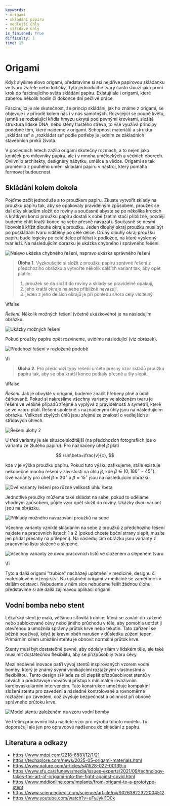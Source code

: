 ```yaml
---
keywords:
- origami
- skládání papíru
- vedlejší úhly
- střídavé úhly
is_finished: True
difficulty: 1
time: 15
---
```


# Origami
 
Když slyšíme slovo origami, představíme si asi nejdříve papírovou skládanku ve tvaru zvířete nebo lodičky. 
Tyto jednoduché tvary často slouží jako první krok do fascinujícího světa skládání papíru. 
Existují ale i origami, které zaberou několik hodin či dokonce dní pečlivé práce.

Fascinující je ale skutečnost, že princip skládání, jak ho známe z origami, se objevuje i v přírodě kolem nás i v nás samotných. 
Rozvíjející se poupě květu, jemně se rozbalující křídla hmyzu ukrytá pod pevnými krovkami, 
složitá struktura lidské DNA, nebo stěny tlustého střeva, to vše využívá principy podobné těm, které najdeme v origami. 
Schopnost materiálů a struktur „skládat se“ a „rozkládat se“ podle potřeby je jedním ze základních stavebních prvků života.

V posledních letech zažilo origami skutečný rozmach, a to nejen jako koníček pro milovníky papíru, 
ale i v mnoha uměleckých a vědních oborech. Ovlivnilo architekty, designéry nábytku, umělce a vědce. 
Origami se tak proměnilo z pouhého umění skládání papíru v nástroj, který pomáhá formovat budoucnost.

## Skládání kolem dokola
 
Pojďme začít jednoduše a to proužkem papíru. Zkuste vytvořit sklady na proužku papíru tak, 
aby se opakovaly pravidelným způsobem, proužek se dal díky skladům složit do roviny 
a současně abyste se po několika krocích s krátkými konci proužku papíru dostali k sobě 
(zatím stačí přibližně, později budeme chtít kratší konce na sebe přesně navázat). 
Současně se nesmí libovolně křížit dlouhé okraje proužku. 
Jeden dlouhý okraj proužku musí být po poskládání tvaru viditelný po celé délce. 
Druhý dlouhý okraj proužku papíru bude logicky po celé délce přiléhat k podložce, 
na které výsledný tvar leží. Na následujícím obrázku je ukázka chybného i správného řešení.

![Nalevo ukázka chybného řešení, napravo ukázka správného řešení](chybne_a_spravne.png)

> **Úloha 1.** Vyzkoušejte si složit z proužku papíru správné řešení z předchozího obrázku
> a vytvořte několik dalších variant tak, aby opět platilo:
> 1) proužek se dá složit do roviny a sklady se pravidelně opakují, 
> 2) jeho kratší okraje na sebe přibližně navazují,
> 3) jeden z jeho delších okrajů je při pohledu shora celý viditelný.

\iffalse

*Řešení.* Několik možných řešení (včetně ukázkového) je na následujím obrázku.

![Ukázky možných řešení](prouzek_slozeny.jpg)

Pokud proužky papíru opět rozvineme, uvidíme následující (viz obrázek).

![Předchozí řešení v rozložené podobě](prouzek_rozlozeny.jpg)

\fi

> **Úloha 2.**  Pro předchozí typy řešení určete přesný vzor skladů proužku papíru tak,
> aby se oba kratší konce potkaly přesně a šly slepit.

\iffalse

*Řešení.* Jak je obvyklé v origami, budeme značit hřebeny plně a údolí čárkovaně. 
Pokud si nakreslíme všechny varianty ve složeném tvaru je řešení ve většině případů zřejmé 
a vyplývá z pravidelnosti a symetrií, které se ve vzoru platí.
Řešení společně s naznačenými úhly jsou na následujícím obrázku.
Velikosti zbylých úhlů jsou zřejmé ze znalostí o vedlejších a střídavých úhlech.
 
 ![Řešení úlohy 2](origami_4.jpg)

U třetí varianty je ale situace složitější (na předchozích fotografiích jde o variantu ze žlutého papíru). 
Pro naznačený úhel $\beta$ platí 

$$
\sin\beta=\frac{v}{c},
$$ 

kde $v$ je výška proužku papíru. 
Pokud tuto výšku zafixujeme, stále existuje nekonečně mnoho řešení v závislosti na úhlu $\beta$, 
kde $\beta\in(0; 180^{\circ}-45^{\circ})$. 
Dvě varianty pro úhel $\beta=30^{\circ}$ a $\beta=15^{\circ}$ jsou na následujícím obrázku.

![Dvě varianty řešení pro různé velikosti úhlu $\beta$](origami_5.jpg)

Jednotlivé proužky můžeme také skládat na sebe, pokud to uděláme vhodným způsobem, 
půjde vzor opět složit do roviny. Ukázky dvou variant jsou na obrázku.

![Příklady možného navazování proužků na sebe](origami_6.jpg)

Všechny varianty vzniklé skládáním na sebe z proužků z předchozího řešení najdete na pracovních listech 1 a 2
(pokud chcete boční strany slepit, musíte jen přidat přesahy na přilepení). 
Na následujícím obrázku jsou varianty z pracovního listu složené a slepené.

![Všechny varianty ze dvou pracovních listů ve složeném a slepeném tvaru](origami_7.png)

\fi

Tyto a další origami "trubice" nacházejí uplatnění v medicíně, designu či materiálovém inženýrství.
Na uplatnění origami v medicíně se zaměříme i v dalším odstavci. 
Nebudeme v něm sice nebudeme řešit žádnou úlohu, představime si ale další zajimavou aplikaci origami.

## Vodní bomba nebo stent

Lékařský stent je malá, většinou síťovitá trubice, 
která se zavádí do zúžené nebo zablokované cévy nebo jiného průchodu v těle, 
aby pomohla udržet ji otevřenou a umožnila správný průtok krve nebo tekutin. 
Tato zařízení se běžně používají, když je krevní oběh narušen v důsledku zúžení tepen. 
Primárním cílem umístění stentu je obnovit normální průtok krve.

Stenty musí být dostatečně pevné, aby odolaly silám v lidském těle, 
ale také musí mít dostatečnou flexibilitu, aby se přizpůsobily tvaru cévy.

Mezi nedávné inovace patří vývoj stentů inspirovaných vzorem vodní bomby, 
který je známý svými vynikajícími roztažnými vlastnostmi a flexibilitou. 
Tento design si klade za cíl zlepšit přizpůsobivost stentů v cévách
a představuje inovativní přístup k minimálně invazivním kardiovaskulárním intervencím. 
Tato konstrukce umožňuje kompaktní složení stentu pro zavedení a následné kontrolované a rovnoměrné roztažení po zavedení, 
což zvyšuje bezpečnost a účinnost při obnově správného průtoku krve.

![Model stentu založeném na vzoru vodní bomby](medical_stent_model.png)

Ve třetím pracovním listu najdete vzor pro výrobu tohoto modelu. 
To doporučuji ale jen pro opravdové nadšence do skládání z papíru.

## Literatura a odkazy

* https://www.mdpi.com/2218-6581/12/1/21
* https://techxplore.com/news/2025-05-origami-materials.html
* https://www.nature.com/articles/s41528-022-00139-x
* https://www.sfu.ca/sfunews/media/issues-experts/2021/09/technology-takes-the-art-of-origami-into-the-fight-against-covid.html
* https://www.mddionline.com/implants/from-origami-to-a-prototype-stent
* https://www.sciencedirect.com/science/article/pii/S0263822322004512
* https://www.youtube.com/watch?v=uFyJykl1O0k

